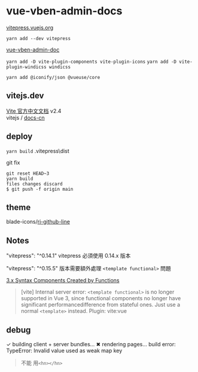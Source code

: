# vue-vben-admin-docs

[vitepress.vuejs.org](https://vitepress.vuejs.org/guide/getting-started.html)

`yarn add --dev vitepress`

[vue-vben-admin-doc](https://anncwb.github.io/vue-vben-admin-doc/guide/introduction.html)

`yarn add -D vite-plugin-components vite-plugin-icons`
`yarn add -D vite-plugin-windicss windicss`

`yarn add @iconify/json @vueuse/core`

## vitejs.dev

[Vite 官方中文文档](https://cn.vitejs.dev/) v2.4  
vitejs / [docs-cn](https://github.com/vitejs/docs-cn)

## deploy

`yarn build` .vitepress\dist

git fix

`git reset HEAD~3`  
`yarn build`  
`files changes discard`  
`$ git push -f origin main`  

## theme

blade-icons/[ri-github-line](https://blade-ui-kit.com/blade-icons/ri-github-line)

## Notes

"vitepress": "^0.14.1" vitepress 必須使用 0.14.x 版本 

"vitepress": "^0.15.5" 版本需要額外處理  `<template functional>` 問題

[3.x Syntax  Components Created by Functions](https://v3.vuejs.org/guide/migration/functional-components.html#_2-x-syntax)

> [vite] Internal server error: `<template functional>` is no longer supported in Vue 3, since functional components no longer have significant performancedifference from stateful ones. Just use a normal `<template>` instead.
> Plugin: vite:vue

## debug

✓ building client + server bundles...
✖ rendering pages...
build error:
 TypeError: Invalid value used as weak map key

> 不能 用`<hn></hn>`